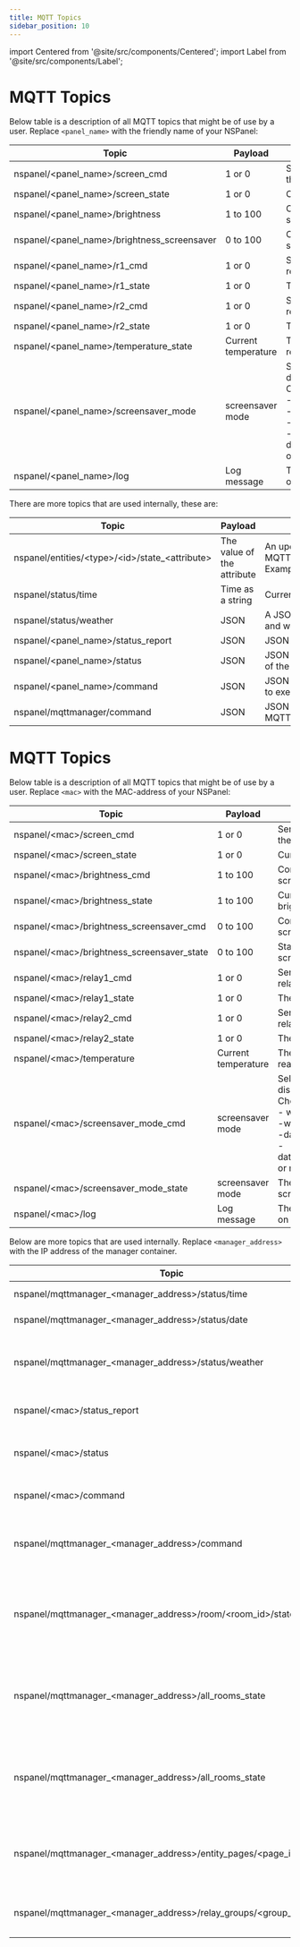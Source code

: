 ```yaml
---
title: MQTT Topics
sidebar_position: 10
---
```


import Centered from '@site/src/components/Centered';
import Label from '@site/src/components/Label';

# MQTT Topics <Label value="stable"/>

Below table is a description of all MQTT topics that might be of use by a user. Replace `<panel_name>` with the friendly
name of your NSPanel:

| Topic                                         | Payload             | Description                                                                                                                                                                                             |
| --------------------------------------------- | ------------------- | ------------------------------------------------------------------------------------------------------------------------------------------------------------------------------------------------------- |
| nspanel/\<panel_name\>/screen_cmd             | 1 or 0              | Send a 1 or 0 to turn on/off the display.                                                                                                                                                               |
| nspanel/\<panel_name\>/screen_state           | 1 or 0              | Current state of the screen.                                                                                                                                                                            |
| nspanel/\<panel_name\>/brightness             | 1 to 100            | Control the brightness of the screen.                                                                                                                                                                   |
| nspanel/\<panel_name\>/brightness_screensaver | 0 to 100            | Control the brightness of the screensaver.                                                                                                                                                              |
| nspanel/\<panel_name\>/r1_cmd                 | 1 or 0              | Send a 1 or 0 to turn on/off relay 1.                                                                                                                                                                   |
| nspanel/\<panel_name\>/r1_state               | 1 or 0              | The current state of relay 1.                                                                                                                                                                           |
| nspanel/\<panel_name\>/r2_cmd                 | 1 or 0              | Send a 1 or 0 to turn on/off relay 2.                                                                                                                                                                   |
| nspanel/\<panel_name\>/r2_state               | 1 or 0              | The current state of relay 2.                                                                                                                                                                           |
| nspanel/\<panel_name\>/temperature_state      | Current temperature | The current temperature reading.                                                                                                                                                                        |
| nspanel/\<panel_name\>/screensaver_mode       | screensaver mode    | Select what screensaver to display <br/> Choose from the following: <br/>- with_background<br/>-without_background<br/>-datetime_with_background<br/>-datetime_without_background<br/>or no_screensaver |
| nspanel/\<panel_name\>/log                    | Log message         | The panel will send live logs on this topic.                                                                                                                                                            |

There are more topics that are used internally, these are:

| Topic                                                 | Payload                    | Description                                                                                             |
| ----------------------------------------------------- | -------------------------- | ------------------------------------------------------------------------------------------------------- |
| nspanel/entities/\<type\>/\<id\>/state\_\<attribute\> | The value of the attribute | An update of entity state value sent out by MQTTManager. Example:nspanel/entities/light/42/state_kelvin |
| nspanel/status/time                                   | Time as a string           | Current time sent by MQTTManager.                                                                       |
| nspanel/status/weather                                | JSON                       | A JSON representation of the current weather and weather forecast.                                      |
| nspanel/\<panel_name\>/status_report                  | JSON                       | JSON payload with current state of the panel.                                                           |
| nspanel/\<panel_name\>/status                         | JSON                       | JSON payload with current online/offline state of the panel.                                            |
| nspanel/\<panel_name\>/command                        | JSON                       | JSON payload with a command for the panel to execute.                                                   |
| nspanel/mqttmanager/command                           | JSON                       | JSON payload from panel with a command for MQTTManager to perform.                                      |

# MQTT Topics <Label value="beta"/>

Below table is a description of all MQTT topics that might be of use by a user. Replace `<mac>` with the MAC-address of your NSPanel:

| Topic                                        | Payload             | Description                                                                                                                                                                                             |
| -------------------------------------------- | ------------------- | ------------------------------------------------------------------------------------------------------------------------------------------------------------------------------------------------------- |
| nspanel/\<mac\>/screen_cmd                   | 1 or 0              | Send a 1 or 0 to turn on/off the display.                                                                                                                                                               |
| nspanel/\<mac\>/screen_state                 | 1 or 0              | Current state of the screen.                                                                                                                                                                            |
| nspanel/\<mac\>/brightness_cmd               | 1 to 100            | Control the brightness of the screen.                                                                                                                                                                   |
| nspanel/\<mac\>/brightness_state             | 1 to 100            | Current state of the brightness of the screen.                                                                                                                                                          |
| nspanel/\<mac\>/brightness_screensaver_cmd   | 0 to 100            | Control the brightness of the screensaver.                                                                                                                                                              |
| nspanel/\<mac\>/brightness_screensaver_state | 0 to 100            | State of the brightness of the screensaver.                                                                                                                                                             |
| nspanel/\<mac\>/relay1_cmd                   | 1 or 0              | Send a 1 or 0 to turn on/off relay 1.                                                                                                                                                                   |
| nspanel/\<mac\>/relay1_state                 | 1 or 0              | The current state of relay 1.                                                                                                                                                                           |
| nspanel/\<mac\>/relay2_cmd                   | 1 or 0              | Send a 1 or 0 to turn on/off relay 2.                                                                                                                                                                   |
| nspanel/\<mac\>/relay2_state                 | 1 or 0              | The current state of relay 2.                                                                                                                                                                           |
| nspanel/\<mac\>/temperature                  | Current temperature | The current temperature reading.                                                                                                                                                                        |
| nspanel/\<mac\>/screensaver_mode_cmd         | screensaver mode    | Select what screensaver to display <br/> Choose from the following: <br/>- with_background<br/>-without_background<br/>-datetime_with_background<br/>-datetime_without_background<br/>or no_screensaver |
| nspanel/\<mac\>/screensaver_mode_state       | screensaver mode    | The currently selected screensaver mode                                                                                                                                                                 |
| nspanel/\<mac\>/log                          | Log message         | The panel will send live logs on this topic.                                                                                                                                                            |

Below are more topics that are used internally. Replace `<manager_address>` with the IP address of the manager container.

| Topic                                                                  | Payload          | Description                                                                                                                 |
| ---------------------------------------------------------------------- | ---------------- | --------------------------------------------------------------------------------------------------------------------------- |
| nspanel/mqttmanager\_\<manager_address\>/status/time                   | Time as a string | Current time sent by MQTTManager.                                                                                           |
| nspanel/mqttmanager\_\<manager_address\>/status/date                   | Date as a string | Current date sent by MQTTManager.                                                                                           |
| nspanel/mqttmanager\_\<manager_address\>/status/weather                | Protobuf         | A protobuf representation of the current weather and weather forecast.                                                      |
| nspanel/\<mac\>/status_report                                          | Protobuf         | Protobuf payload with current state of the panel.                                                                           |
| nspanel/\<mac\>/status                                                 | JSON             | JSON payload with current online/offline state of the panel.                                                                |
| nspanel/\<mac\>/command                                                | JSON             | JSON payload with a command for the panel to execute.                                                                       |
| nspanel/mqttmanager\_\<manager_address\>/command                       | Protobuf         | Protobuf payload from panel with a command for MQTTManager to perform.                                                      |
| nspanel/mqttmanager\_\<manager_address\>/room/<room_id>/state          | Protobuf         | Protobuf payload from the manager that represents the "Home page" state to display on the NSPanel for the given room.       |
| nspanel/mqttmanager\_\<manager_address\>/all_rooms_state               | Protobuf         | Protobuf payload from the manager that represents the "Home page" state to display on the NSPanel when in "All rooms" mode. |
| nspanel/mqttmanager\_\<manager_address\>/all_rooms_state               | Protobuf         | Protobuf payload from the manager that represents the "Home page" state to display on the NSPanel when in "All rooms" mode. |
| nspanel/mqttmanager\_\<manager_address\>/entity_pages/<page_id>/state  | Protobuf         | Protobuf payload from the manager that represents the "Entities"/"Scenes" state to display on the NSPanel when.             |
| nspanel/mqttmanager\_\<manager_address\>/relay_groups/<group_id>/state | 1 or 0           | Current state of the relay group binding 1 for "ON" and 0 for "OFF".                                                        |
